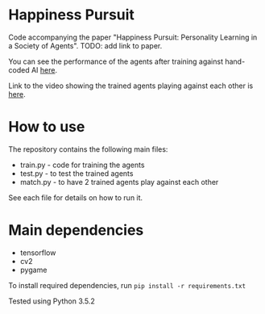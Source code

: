 # Happiness Pursuit
Code accompanying the paper "Happiness Pursuit: Personality Learning in a Society of Agents". TODO: add link to paper.

You can see the performance of the agents after training against hand-coded AI [here](https://youtu.be/tOVXdqVxCig).

Link to the video showing the trained agents playing against each other is [here](https://youtu.be/LKtbF0ggvPQ).

# How to use
The repository contains the following main files:
* train.py - code for training the agents
* test.py - to test the trained agents
* match.py - to have 2 trained agents play against each other

See each file for details on how to run it.

# Main dependencies
* tensorflow
* cv2
* pygame

To install required dependencies, run `pip install -r requirements.txt`

Tested using Python 3.5.2
